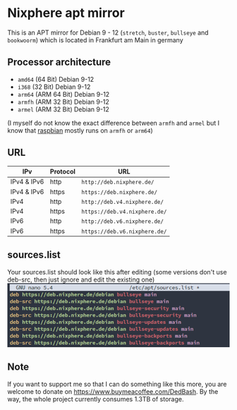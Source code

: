 # Nixphere apt mirror
This is an APT mirror for Debian 9 - 12 (`stretch`, `buster`, `bullseye` and `bookwoorm`) which is located in Frankfurt am Main in germany

## Processor architecture
- `amd64` (64 Bit) Debian 9-12
- `i368` (32 Bit) Debian 9-12
- `arm64` (ARM 64 Bit) Debian 9-12
- `armfh` (ARM 32 Bit) Debian 9-12
- `armel` (ARM 32 Bit) Debian 9-12 

(I myself do not know the exact difference between `armfh` and `armel` but I know that <a href="http://www.raspbian.org/">raspbian</a> mostly runs on `armfh` or `arm64`)
## URL
| IPv | Protocol | URL |
|--|--|--|
| IPv4 & IPv6 | http | `http://deb.nixphere.de/` |
| IPv4 & IPv6 | https | `https://deb.nixphere.de/` |
| IPv4 | http | `http://deb.v4.nixphere.de/` |
| IPv4 | https | `https://deb.v4.nixphere.de/` |
| IPv6 | http | `http://deb.v6.nixphere.de/` |
| IPv6 | https | `https://deb.v6.nixphere.de/` |

## sources.list
Your sources.list should look like this after editing (some versions don't use deb-src, then just ignore and edit the existing one)<br>
<img src="https://github.com/Nixphere/APt-Mirror/raw/main/Screenshot%202023-02-24%20014427.png">

## Note
If you want to support me so that I can do something like this more, you are welcome to donate on https://www.buymeacoffee.com/DedBash. By the way, the whole project currently consumes 1.3TB of storage.
